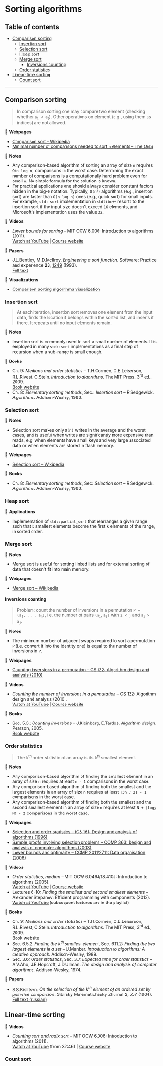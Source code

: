 # Sorting algorithms

## Table of contents

* [Comparison sorting](#comparison-sorting)
	* [Insertion sort](#insertion-sort)
	* [Selection sort](#selection-sort)
	* [Heap sort](#heap-sort)
	* [Merge sort](#merge-sort)
		* [Inversions counting](#inversions-counting)
	* [Order statistics](#order-statistics)
* [Linear-time sorting](#linear-time-sorting)
	* [Count sort](#count-sort)

---

## Comparison sorting

> In comparison sorting one may compare two element (checking whether <code>a<sub>i</sub> &lt; a<sub>j</sub></code>). Other operations on element (e.g., using them as indices) are not allowed.

:link: **Webpages**

* [Comparison sort &ndash; Wikipedia](https://en.wikipedia.org/wiki/Comparison_sort)
* [Minimal number of comparisons needed to sort `n` elements &ndash; The OEIS](https://oeis.org/A036604)

:memo: **Notes**

* Any comparison-based algorithm of sorting an array of size `n` requires <code>&Omega;(n log n)</code> comparisons in the worst case. Determining the exact number of comparisons is a computationally hard problem even for small `n`. No simple formula for the solution is known.
* For practical applications one should always consider constant factors hidden in the big-`O` notation. Typically, <code>O(n<sup>2</sup>)</code> algorithms (e.g., insertion sort) are faster than `O(n log n)` ones (e.g., quick sort) for small inputs. For example, `std::sort` implementation in `stdlibc++` resorts to the insertion sort if the input size doesn't exceed `16` elements, and Microsoft's implementation uses the value `32`.

:movie_camera: **Videos**

* *Lower bounds for sorting* &ndash; MIT OCW 6.006: Introduction to algorithms (2011).\
[Watch at YouTube](https://www.youtube.com/watch?v=Nz1KZXbghj8) |
[Course website](https://ocw.mit.edu/courses/electrical-engineering-and-computer-science/6-006-introduction-to-algorithms-fall-2011/index.htm)

:page_facing_up: **Papers**

* J.L.Bentley, M.D.McIlroy. *Engineering a sort function*. Software: Practice and experience **23**, [1249](https://dx.doi.org/10.1002/spe.4380231105) (1993).\
[Full text](https://cs.fit.edu/~pkc/classes/writing/samples/bentley93engineering.pdf)

:dizzy: **Visualizations**

* [Comparison sorting algorithms visualization](https://www.cs.usfca.edu/~galles/visualization/ComparisonSort.html)

### Insertion sort

> At each iteration, insertion sort removes one element from the input data, finds the location it belongs within the sorted list, and inserts it there. It repeats until no input elements remain.

:memo: **Notes**

* Insertion sort is commonly used to sort a small number of elements. It is employed in many `std::sort` implementations as a final step of recursion when a sub-range is small enough.

:book: **Books**

* Ch. 9: *Medians and order statistics* &ndash; T.H.Cormen, C.E.Leiserson, R.L.Rivest, C.Stein. *Introduction to algorithms*. The MIT Press, 3<sup>rd</sup> ed., 2009.\
[Book website](https://mitpress.mit.edu/books/introduction-algorithms-third-edition)
* Ch. 8: *Elementary sorting methods*, Sec.: *Insertion sort* &ndash; R.Sedgewick. *Algorithms*. Addison-Wesley, 1983.

### Selection sort

:memo: **Notes**

* Selection sort makes only `O(n)` writes in the average and the worst cases, and is useful when writes are significantly more expensive than reads, e.g. when elements have small keys and very large associated data or when elements are stored in flash memory.

:link: **Webpages**

* [Selection sort &ndash; Wikipedia](https://en.wikipedia.org/wiki/Selection_sort)

:book: **Books**

* Ch. 8: *Elementary sorting methods*, Sec: *Selection sort* &ndash; R.Sedgewick. *Algorithms*. Addison-Wesley, 1983.

### Heap sort

:wrench: **Applications**

* Implementation of `std::partial_sort` that rearranges a given range such that `k` smallest elements become the first `k` elements of the range, in sorted order.

### Merge sort

:memo: **Notes**

* Merge sort is useful for sorting linked lists and for external sorting of data that doesn't fit into main memory.

:link: **Webpages**

* [Merge sort &ndash; Wikipedia](https://en.wikipedia.org/wiki/Merge_sort)

#### Inversions counting

> Problem: count the number of inversions in a permutation <code>P = (a<sub>1</sub>, ..., a<sub>n</sub>)</code>, i.e. the number of pairs <code>(a<sub>i</sub></code>, <code>a<sub>j</sub>)</code> with `i < j` and <code>a<sub>i</sub> &gt; a<sub>j</sub></code>.

:memo: **Notes**

* The minimum number of adjacent swaps required to sort a permutation `P` (i.e. convert it into the identity one) is equal to the number of inversions in `P`.

:link: **Webpages**

* [Counting inversions in a permutation &ndash; CS 122: Algorithm design and analysis (2010)](https://en.wikipedia.org/wiki/Merge_sort)

:movie_camera: **Videos**

* *Counting the number of inversions in a permutation* &ndash; CS 122: Algorithm design and analysis (2010).\
[Watch at YouTube](https://www.youtube.com/watch?v=Vj5IOD7A6f8) |
[Course website](http://web.cs.ucdavis.edu/~gusfield/cs122f10/)

:book: **Books**

* Sec. 5.3.: *Counting inversions* &ndash; J.Kleinberg, E.Tardos. *Algorithm design*. Pearson, 2005.\
[Book website](https://www.pearson.com/us/higher-education/program/Kleinberg-Algorithm-Design/PGM319216.html)

<!--* The minimum number of adjacent swaps required to sort a permutation `P` (i.e. convert into the identity one) is equal to the number of inversions in `P`. The minimum number of swaps, not necessarily adjacent, is equal to the size of `P` minus the number of cycles in `P`.-->

### Order statistics

> The `k`<sup>th</sup> order statistic of an array is its `k`<sup>th</sup> smallest element.

:memo: **Notes**

* Any comparison-based algorithm of finding the smallest element in an array of size `n` requires at least `n - 1` comparisons in the worst case.
* Any comparison-based algorithm of finding both the smallest and the largest elements in an array of size `n` requires at least `⌈3n / 2⌉ - 1` comparisons in the worst case.
* Any comparison-based algorithm of finding both the smallest and the second smallest element in an array of size `n` requires at least <code>N + &lceil;log<sub>2</sub> N&rceil; - 2</code> comparisons in the worst case.

:link: **Webpages**

* [Selection and order statistics &ndash; ICS 161: Design and analysis of algorithms (1996)](https://www.ics.uci.edu/~eppstein/161/960125.html)
* [Sample proofs involving selection problems &ndash; COMP 363: Design and analysis of computer algorithms (2003)](http://cs.slu.edu/~goldwasser/class/loyola/comp363/2003_Spring/handouts/selectionproofs.pdf)
* [Lower bounds and optimality &ndash; COMP 2011/2711: Data organisation (2006)](https://www.cse.unsw.edu.au/~cs2011/lect/2711_Adversary.pdf)

:movie_camera: **Videos**

* *Order statistics, median* &ndash; MIT OCW 6.046J/18.410J: Introduction to algorithms (2005).\
[Watch at YouTube](https://www.youtube.com/watch?v=mR_RUjsJnV8) |
[Course website](https://ocw.mit.edu/courses/electrical-engineering-and-computer-science/6-046j-introduction-to-algorithms-sma-5503-fall-2005/)
* Lectures 6-10: *Finding the smallest and second smallest elements* &ndash; Alexander Stepanov: Efficient programming with components (2013).\
[Watch at YouTube](https://www.youtube.com/watch?v=lWSYE-hRw0s&list=PLHxtyCq_WDLXryyw91lahwdtpZsmo4BGD) (subsequent lectures are in the playlist)

:book: **Books**

* Ch. 9: *Medians and order statistics* &ndash; T.H.Cormen, C.E.Leiserson, R.L.Rivest, C.Stein. *Introduction to algorithms*. The MIT Press, 3<sup>rd</sup> ed., 2009.\
[Book website](https://mitpress.mit.edu/books/introduction-algorithms-third-edition)
* Sec. 6.5.2: *Finding the k<sup>th</sup> smallest element*, Sec. 6.11.2: *Finding the two largest elements in a set* &ndash; U.Manber. *Introduction to algorithms: A creative approach*. Addison-Wesley, 1989.
* Sec. 3.6: *Order statistics*, Sec. 3.7: *Expected time for order statistics* &ndash; A.V.Aho, J.E.Hopcroft, J.D.Ullman. *The design and analysis of computer algorithms*. Addison-Wesley, 1974.

:page_facing_up: **Papers**

* S.S.Kislitsyn. *On the selection of the k<sup>th</sup> element of an ordered set by pairwise comparison*. Sibirsky Matematichesky Zhurnal **5**, 557 (1964).\
[Full text (russian)](https://gdz.sub.uni-goettingen.de/id/PPN394039319_0005?tify={%22pages%22:[559]})

## Linear-time sorting

:movie_camera: **Videos**

* *Counting sort and radix sort* &ndash; MIT OCW 6.006: Introduction to algorithms (2011).\
[Watch at YouTube](https://www.youtube.com/watch?v=Nz1KZXbghj8&t=1966) (from 32:46) |
[Course website](https://ocw.mit.edu/courses/electrical-engineering-and-computer-science/6-006-introduction-to-algorithms-fall-2011/index.htm)

### Count sort


